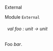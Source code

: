 External

 Module `External`
<a id="val-foo"></a>
###### &nbsp; val foo : unit -> unit

Foo _bar_.


